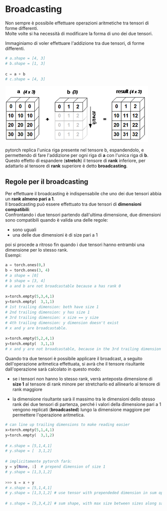 # Broadcasting

Non sempre è possibile effettuare operazioni aritmetiche tra tensori di forme differenti.  
Molte volte si ha necessità di modificare la forma di uno dei due tensori.  

Immaginiamo di voler effettuare l'addizione tra due tensori, di forme differenti.  

```py
# a.shape = [4, 3]
# b.shape = [1, 3]

c = a + b 
# c.shape = [4, 3]
```

![bd1](../../images/brodcst1.png)

pytorch replica l'unica riga presente nel tensore b, espandendolo, e permettendo di fare l'addizione per ogni riga di **a** con l'unica riga di **b**.  
Questo effetto di espandere (**stretch**) il tensore di **rank** inferiore, per adattarlo al tensore di **rank** superiore è detto **broadcasting**.  

## Regole per il broadcasting
Per effettuare il broadcasting è indispensabile che uno dei due tensori abbia un **rank almeno pari a 1**.  
Il broadcasting può essere effettuato tra due tensori di **dimensioni compatibili**:  
Confrontando i due tensori partendo dall'ultima dimensione, due dimensioni sono compatibili quando è valida una delle regole:  
* sono uguali
* una delle due dimensioni è di size pari a 1

poi si procede a ritroso fin quando i due tensori hanno entrambi una dimensione per lo stesso rank.  
Esempi:  

```py
a = torch.ones(0,)
b = torch.ones(3, 4)
# a shape = [0]
# b shape = [3, 4]
# a and b are not broadcastable because a has rank 0

x=torch.empty(5,3,4,1)
y=torch.empty(  3,1,1)
# 1st trailing dimension: both have size 1
# 2nd trailing dimension: y has size 1
# 3rd trailing dimension: x size == y size
# 4th trailing dimension: y dimension doesn't exist
# x and y are broadcastable.

x=torch.empty(5,2,4,1)
y=torch.empty(  3,1,1)
# x and y are not broadcastable, because in the 3rd trailing dimension 2 != 3

```

Quando tra due tensori è possibile applicare il broadcast, a seguito dell'operazione aritmetica effettuata, si avrà che il tensore risultante dall'operazione
sarà calcolato in questo modo:  
* se i tensori non hanno lo stesso rank, verrà anteposta dimensione di **size 1** al tensore di rank minore per stretcharlo ed allinearlo al tensore di rank maggiore  

* la dimensione risultante sarà il massimo tra le dimensioni dello stesso rank dei due tensori di partenza, perché i valori della dimensione pari a 1 vengono replicati (**broadcasted**) lungo la dimensione maggiore per permettere l'operazione aritmetica.

```py
# can line up trailing dimensions to make reading easier
x=torch.empty(5,1,4,1)
y=torch.empty(  3,1,2)

# x.shape = [5,1,4,1]
# y.shape = [  3,1,2]

# implicitamente pytorch farà:
y = y[None, :]  # prepend dimension of size 1
# y.shape = [1,3,1,2]

>>> s = x + y
# x.shape = [5,1,4,1]
# y.shape = [1,3,1,2] # use tensor with prependeded dimension in sum operation

# s.shape = [5,3,4,2] # sum shape, with max size between sizes along same dimension

```
